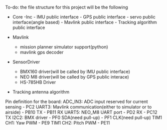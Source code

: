 To-do:
the file structure for this project will be the following

- Core
  	-Inc
		- IMU public interface
		- GPS public interface
		- servo public interface(angle based)
		- Mavlink public interface
		- Tracking algorithm public interface

- Mavlink
	- mission planner simulator support(python)
	- mavlink gps decoder
- SensorDriver
	- BMX160 driver(will be called by IMU public interface)
	- NEO M8 driver(will be called by GPS public interace)
	- HS-785HB Driver
- Tracking antenna algorithm


Pin definition for the board:
ADC_IN3: ADC input reserved for current sensing
	- PC2
UART3: Mavlink communication(either to simulator or to airside)
	- PB10 TX
	- PB11 RX
UART5: NEO_M8 UART port
	- PD2 RX
	- PC12 TX
I2C2: BMX driver
	- PF0 SDA(need pull-up)
	- PF1 CLK(need pull-up)
TIM1 CH1: Yaw PWM
	- PE9
TIM1 CH2: Pitch PWM
	- PE11
